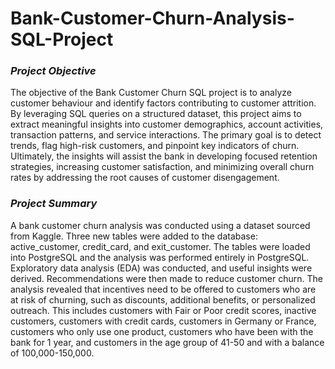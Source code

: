 # Bank-Customer-Churn-Analysis-SQL-Project


### *Project Objective*
The objective of the Bank Customer Churn SQL project is to analyze customer behaviour and identify factors contributing to customer attrition. By leveraging SQL queries on a structured dataset, this project aims to extract meaningful insights into customer demographics, account activities, transaction patterns, and service interactions. The primary goal is to detect trends, flag high-risk customers, and pinpoint key indicators of churn. Ultimately, the insights will assist the bank in developing focused retention strategies, increasing customer satisfaction, and minimizing overall churn rates by addressing the root causes of customer disengagement.


### *Project Summary*
A bank customer churn analysis was conducted using a dataset sourced from Kaggle. Three new tables were added to the database: active_customer, credit_card, and exit_customer. The tables were loaded into PostgreSQL and the analysis was performed entirely in PostgreSQL. Exploratory data analysis (EDA) was conducted, and useful insights were derived. Recommendations were then made to reduce customer churn. The analysis revealed that incentives need to be offered to customers who are at risk of churning, such as discounts, additional benefits, or personalized outreach. This includes customers with Fair or Poor credit scores, inactive customers, customers with credit cards, customers in Germany or France, customers who only use one product, customers who have been with the bank for 1 year, and customers in the age group of 41-50 and with a balance of 100,000-150,000.


